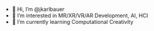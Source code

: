 - 👋 Hi, I’m @jkarlbauer
- 👀 I’m interested in MR/XR/VR/AR Development, AI, HCI
- 🌱 I’m currently learning Computational Creativity

<!---
jkarlbauer/jkarlbauer is a ✨ special ✨ repository because its `README.md` (this file) appears on your GitHub profile.
You can click the Preview link to take a look at your changes.
--->
